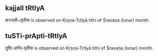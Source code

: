 ## kajjalI tRtIyA

कज्जली~तृतीया is observed on Kṛṣṇa-Tṛtīyā tithi of Śravaṇa (lunar) month.



## tuSTi-prApti-tRtIyA

तुष्टि-प्राप्ति-तृतीया is observed on Kṛṣṇa-Tṛtīyā tithi of Śravaṇa (lunar) month.



